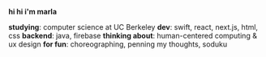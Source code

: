 **hi hi i'm marla**

**studying**: computer science at UC Berkeley 
**dev**: swift, react, next.js, html, css
**backend**: java, firebase
**thinking about**: human-centered computing & ux design
**for fun**: choreographing, penning my thoughts, soduku

